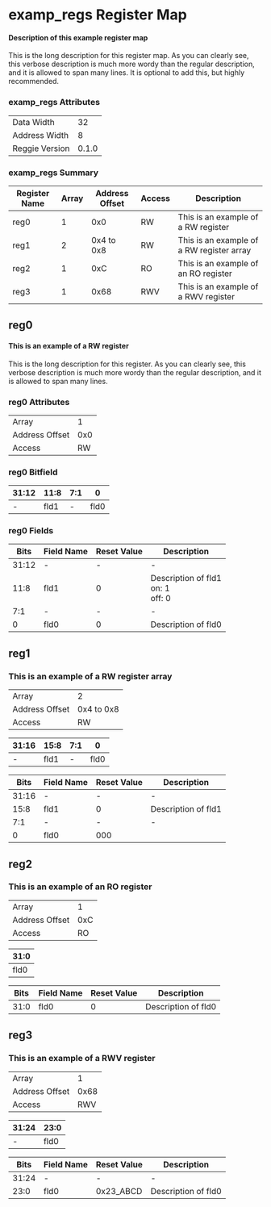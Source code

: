# examp_regs Register Map

#### Description of this example register map

This is the long description for this register map. As you can clearly see, this verbose description is much more wordy than the regular description, and it is allowed to span many lines. It is optional to add this, but highly recommended.  

### examp_regs Attributes

|  |  |
| --- | --- |
| Data Width | 32 |
| Address Width | 8 |
| Reggie Version | 0.1.0 |

### examp_regs Summary

| Register Name | Array | Address Offset | Access | Description |
| --- | --- | --- | --- | --- |
| reg0 | 1 | 0x0 | RW | This is an example of a RW register
| reg1 | 2 | 0x4 to 0x8 | RW | This is an example of a RW register array
| reg2 | 1 | 0xC | RO | This is an example of an RO register
| reg3 | 1 | 0x68 | RWV | This is an example of a RWV register

## reg0

#### This is an example of a RW register

This is the long description for this 
register. As you can clearly see, this verbose description is much more wordy 
than the regular description, and it is allowed to span many lines.

### reg0 Attributes

|  |  |
| --- | --- |
| Array | 1 | 
| Address Offset | 0x0 |
| Access | RW |

### reg0 Bitfield

| 31:12 | 11:8 | 7:1 | 0 |
| --- | --- | --- | --- |
| - | fld1 | - | fld0 |

### reg0 Fields

| Bits | Field Name | Reset Value | Description |
| --- | --- | --- | --- |
| 31:12 | - | - | - |
| 11:8 | fld1 | 0 | Description of fld1<br>on: 1<br>off: 0 |
| 7:1 | - | - | - |
| 0 | fld0 | 0 | Description of fld0 |


## reg1

### This is an example of a RW register array

|  |  |
| --- | --- |
| Array | 2 | 
| Address Offset | 0x4 to 0x8 |
| Access | RW |

| 31:16 | 15:8 | 7:1 | 0 |
| --- | --- | --- | --- |
| - | fld1 | - | fld0 |

| Bits | Field Name | Reset Value | Description
| --- | --- | --- | --- |
| 31:16 | - | - | - |
| 15:8 | fld1 | 0 | Description of fld1 |
| 7:1 | - | - | - |
| 0 | fld0 | 000 |  |


## reg2

### This is an example of an RO register

|  |  |
| --- | --- |
| Array | 1 | 
| Address Offset | 0xC |
| Access | RO |

| 31:0 |
| --- |
| fld0 |

| Bits | Field Name | Reset Value | Description
| --- | --- | --- | --- |
| 31:0 | fld0 | 0 | Description of fld0 |


## reg3

### This is an example of a RWV register

|  |  |
| --- | --- |
| Array | 1 | 
| Address Offset | 0x68 |
| Access | RWV |

| 31:24 | 23:0 |
| --- | --- |
| - | fld0 |

| Bits | Field Name | Reset Value | Description
| --- | --- | --- | --- |
| 31:24 | - | - | - |
| 23:0 | fld0 | 0x23_ABCD | Description of fld0 |
